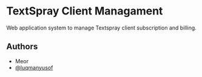 
# TextSpray Client Managament

Web application system to manage Textspray client subscription and billing.


## Authors
- Meor
- [@luqmanyusof](https://www.github.com/luqmanyusof)

